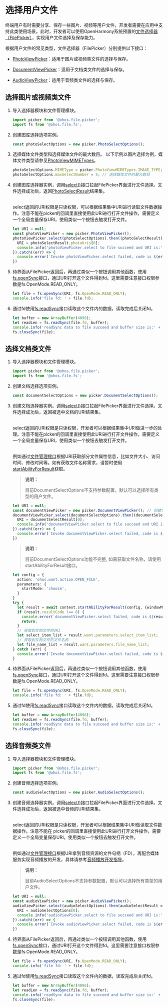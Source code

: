 # 选择用户文件

终端用户有时需要分享、保存一些图片、视频等用户文件，开发者需要在应用中支持此类使用场景。此时，开发者可以使用OpenHarmony系统预置的[文件选择器（FilePicker）](../reference/apis/js-apis-file-picker.md)，实现用户文件选择及保存能力。

根据用户文件的常见类型，文件选择器（FilePicker）分别提供以下接口：

- [PhotoViewPicker](../reference/apis/js-apis-file-picker.md#photoviewpicker)：适用于图片或视频类文件的选择与保存。

- [DocumentViewPicker](../reference/apis/js-apis-file-picker.md#documentviewpicker)：适用于文档类文件的选择与保存。

- [AudioViewPicker](../reference/apis/js-apis-file-picker.md#audioviewpicker)：适用于音频类文件的选择与保存。

## 选择图片或视频类文件

1. 导入选择器模块和文件管理模块。

   ```ts
   import picker from '@ohos.file.picker';
   import fs from '@ohos.file.fs';
   ```

2. 创建图库选择选项实例。

   ```ts
   const photoSelectOptions = new picker.PhotoSelectOptions();
   ```

3. 选择媒体文件类型和选择媒体文件的最大数目。
   以下示例以图片选择为例，媒体文件类型请参见[PhotoViewMIMETypes](../reference/apis/js-apis-file-picker.md#photoviewmimetypes)。

   ```ts
   photoSelectOptions.MIMEType = picker.PhotoViewMIMETypes.IMAGE_TYPE; // 过滤选择媒体文件类型为IMAGE
   photoSelectOptions.maxSelectNumber = 5; // 选择媒体文件的最大数目
   ```

4. 创建图库选择器实例，调用[select()](../reference/apis/js-apis-file-picker.md#select)接口拉起FilePicker界面进行文件选择。文件选择成功后，返回[PhotoSelectResult](../reference/apis/js-apis-file-picker.md#photoselectresult)结果集。
   
   </br>select返回的URI权限是只读权限，可以根据结果集中URI进行读取文件数据操作。注意不能在picker的回调里直接使用此URI进行打开文件操作，需要定义一个全局变量保存URI，使用类似一个按钮去触发打开文件。

   ```ts
   let URI = null;
   const photoViewPicker = new picker.PhotoViewPicker();
   photoViewPicker.select(photoSelectOptions).then((photoSelectResult) => {
     URI = photoSelectResult.photoUris[0];
     console.info('photoViewPicker.select to file succeed and URI is:' + URI);
   }).catch((err) => {
     console.error(`Invoke photoViewPicker.select failed, code is ${err.code}, message is ${err.message}`);
   })
   ```

5. 待界面从FilePicker返回后，再通过类似一个按钮调用其他函数，使用[fs.openSync](../reference/apis/js-apis-file-fs.md#fsopensync)接口，通过URI打开这个文件得到fd。这里需要注意接口权限参数是fs.OpenMode.READ_ONLY。

   ```ts
   let file = fs.openSync(URI, fs.OpenMode.READ_ONLY);
   console.info('file fd: ' + file.fd);
   ```

6. 通过fd使用[fs.readSync](../reference/apis/js-apis-file-fs.md#readsync)接口读取这个文件内的数据，读取完成后关闭fd。

   ```ts
   let buffer = new ArrayBuffer(4096);
   let readLen = fs.readSync(file.fd, buffer);
   console.info('readSync data to file succeed and buffer size is:' + readLen);
   fs.closeSync(file);
   ```

## 选择文档类文件

1. 导入选择器模块和文件管理模块。

   ```ts
   import picker from '@ohos.file.picker';
   import fs from '@ohos.file.fs';
   ```

2. 创建文档选择选项实例。

   ```ts
   const documentSelectOptions = new picker.DocumentSelectOptions(); 
   ```

3. 创建文档选择器实例。调用[select()](../reference/apis/js-apis-file-picker.md#select-3)接口拉起FilePicker界面进行文件选择。文件选择成功后，返回被选中文档的URI结果集。
   
   </br>select返回的URI权限是只读权限，开发者可以根据结果集中URI做进一步的处理。注意不能在picker的回调里直接使用此URI进行打开文件操作，需要定义一个全局变量保存URI，使用类似一个按钮去触发打开文件。
   
   </br>例如通过[文件管理接口](../reference/apis/js-apis-file-fs.md)根据URI获取部分文件属性信息，比如文件大小、访问时间、修改时间等。如有获取文件名称需求，请暂时使用[startAbilityForResult](../../application-dev/application-models/uiability-intra-device-interaction.md)获取。

   > **说明：**
   >
   > 目前DocumentSelectOptions不支持参数配置，默认可以选择所有类型的用户文件。

   ```ts
   let URI = null;
   const documentViewPicker = new picker.DocumentViewPicker(); // 创建文件选择器实例
   documentViewPicker.select(documentSelectOptions).then((documentSelectResult) => {
     URI = documentSelectResult[0];
     console.info('documentViewPicker.select to file succeed and URI is:' + URI);
   }).catch((err) => {
     console.error(`Invoke documentViewPicker.select failed, code is ${err.code}, message is ${err.message}`);
   })
   ```

   > **说明：**
   >
   > 目前DocumentSelectOptions功能不完整, 如需获取文件名称，请使用startAbilityForResult接口。

   ```ts
   let config = {
     action: 'ohos.want.action.OPEN_FILE',
     parameters: {
       startMode: 'choose',
     }
   }
   try {
     let result = await context.startAbilityForResult(config, {windowMode: 1});
     if (result.resultCode !== 0) {
       console.error(`documentViewPicker.select failed, code is ${result.resultCode}, message is ${result.want.parameters.message}`);
       return;
     }
     // 获取到文档文件的URI
     let select_item_list = result.want.parameters.select_item_list;
     // 获取到文档文件的文件名称
     let file_name_list = result.want.parameters.file_name_list;
   } catch (err) {
     console.error(`Invoke documentViewPicker.select failed, code is ${err.code}, message is ${err.message}`);
   }
   ```

4. 待界面从FilePicker返回后，再通过类似一个按钮调用其他函数，使用[fs.openSync](../reference/apis/js-apis-file-fs.md#fsopensync)接口，通过URI打开这个文件得到fd。这里需要注意接口权限参数是fs.OpenMode.READ_ONLY。

   ```ts
   let file = fs.openSync(URI, fs.OpenMode.READ_ONLY);
   console.info('file fd: ' + file.fd);
   ```

5. 通过fd使用[fs.readSync](../reference/apis/js-apis-file-fs.md#readsync)接口读取这个文件内的数据，读取完成后关闭fd。

   ```ts
   let buffer = new ArrayBuffer(4096);
   let readLen = fs.readSync(file.fd, buffer);
   console.info('readSync data to file succeed and buffer size is:' + readLen);
   fs.closeSync(file);
   ```


## 选择音频类文件

1. 导入选择器模块和文件管理模块。

   ```ts
   import picker from '@ohos.file.picker';
   import fs from '@ohos.file.fs';
   ```

2. 创建音频选择选项实例。

   ```ts
   const audioSelectOptions = new picker.AudioSelectOptions();
   ```

3. 创建音频选择器实例。调用[select()](../reference/apis/js-apis-file-picker.md#select-6)接口拉起FilePicker界面进行文件选择。文件选择成功后，返回被选中音频的URI结果集。
   
   </br>select返回的URI权限是只读权限，开发者可以根据结果集中URI做读取文件数据操作。注意不能在  picker的回调里直接使用此URI进行打开文件操作，需要定义一个全局变量保存URI，使用类似一个按钮去触发打开文件。
   
   </br>例如通过[文件管理接口](../reference/apis/js-apis-file-fs.md)根据URI拿到音频资源的文件句柄（FD），再配合媒体服务实现音频播放的开发，具体请参考[音频播放开发指导](../media/audio-playback-overview.md)。

   > **说明：**
   >
   > 目前AudioSelectOptions不支持参数配置，默认可以选择所有类型的用户文件。

   ```ts
   let URI = null;
   const audioViewPicker = new picker.AudioViewPicker();
   audioViewPicker.select(audioSelectOptions).then(audioSelectResult => {
     URI = audioSelectOptions[0];
     console.info('audioViewPicker.select to file succeed and URI is:' + URI);
   }).catch((err) => {
     console.error(`Invoke audioViewPicker.select failed, code is ${err.code}, message is ${err.message}`);
   })
   ```

4. 待界面从FilePicker返回后，再通过类似一个按钮调用其他函数，使用[fs.openSync](../reference/apis/js-apis-file-fs.md#fsopensync)接口，通过URI打开这个文件得到fd。这里需要注意接口权限参数是fs.OpenMode.READ_ONLY。

   ```ts
   let file = fs.openSync(URI, fs.OpenMode.READ_ONLY);
   console.info('file fd: ' + file.fd);
   ```

5. 通过fd使用[fs.readSync](../reference/apis/js-apis-file-fs.md#readsync)接口读取这个文件内的数据，读取完成后关闭fd。

   ```ts
   let buffer = new ArrayBuffer(4096);
   let readLen = fs.readSync(file.fd, buffer);
   console.info('readSync data to file succeed and buffer size is:' + readLen);
   fs.closeSync(file);
   ```
